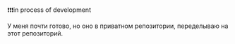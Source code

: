 ❗❗❗in process of development


У меня почти готово, но оно в приватном репозитории, переделываю на этот репозиторий.
